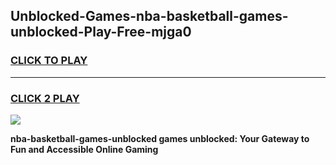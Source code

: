 
## Unblocked-Games-nba-basketball-games-unblocked-Play-Free-mjga0
<h3>
<a href="https://premium76.site?title=nba-basketball-games-unblocked&ref=23A">CLICK TO PLAY</a></h3>
<hr>

<h3>
<a href="https://premium76.site?title=nba-basketball-games-unblocked&ref=23A">CLICK 2 PLAY</a>
  
</h3>

<a href="https://premium76.site?title=nba-basketball-games-unblocked&ref=23A"><img src="https://clearcache.store/games.png"></a>


**nba-basketball-games-unblocked games unblocked: Your Gateway to Fun and Accessible Online Gaming**
